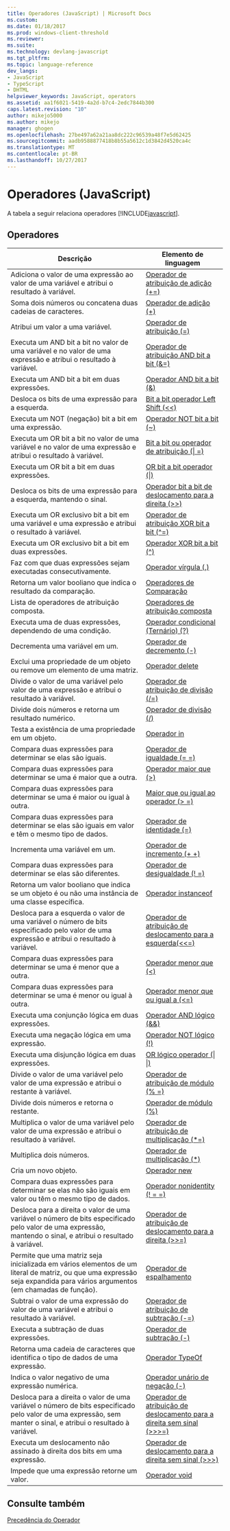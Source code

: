 ```yaml
---
title: Operadores (JavaScript) | Microsoft Docs
ms.custom: 
ms.date: 01/18/2017
ms.prod: windows-client-threshold
ms.reviewer: 
ms.suite: 
ms.technology: devlang-javascript
ms.tgt_pltfrm: 
ms.topic: language-reference
dev_langs:
- JavaScript
- TypeScript
- DHTML
helpviewer_keywords: JavaScript, operators
ms.assetid: aa1f6021-5419-4a2d-b7c4-2edc7844b300
caps.latest.revision: "10"
author: mikejo5000
ms.author: mikejo
manager: ghogen
ms.openlocfilehash: 27be497a62a21aa8dc222c96539a48f7e5d62425
ms.sourcegitcommit: aadb9588877418b8b55a5612c1d3842d4520ca4c
ms.translationtype: MT
ms.contentlocale: pt-BR
ms.lasthandoff: 10/27/2017
---
```

# <a name="javascript-operators"></a>Operadores (JavaScript)
A tabela a seguir relaciona operadores [!INCLUDE[javascript](../../javascript/includes/javascript-md.md)].  
  
## <a name="operators"></a>Operadores  
  
|Descrição|Elemento de linguagem|  
|-----------------|----------------------|  
|Adiciona o valor de uma expressão ao valor de uma variável e atribui o resultado à variável.|[Operador de atribuição de adição (+=)](../../javascript/reference/addition-assignment-operator-decrement-equal-javascript.md)|  
|Soma dois números ou concatena duas cadeias de caracteres.|[Operador de adição (+)](../../javascript/reference/addition-operator-decrement-javascript.md)|  
|Atribui um valor a uma variável.|[Operador de atribuição (=)](../../javascript/reference/assignment-operator-decrement-equal-javascript.md)|  
|Executa um AND bit a bit no valor de uma variável e no valor de uma expressão e atribui o resultado à variável.|[Operador de atribuição AND bit a bit (&=)](../../javascript/reference/bitwise-and-assignment-operator-decrement-equal-javascript.md)|  
|Executa um AND bit a bit em duas expressões.|[Operador AND bit a bit (&)](../../javascript/reference/bitwise-and-operator-decrement-javascript.md)|  
|Desloca os bits de uma expressão para a esquerda.|[Bit a bit operador Left Shift (<\<)](../../javascript/reference/bitwise-left-shift-operator-decrement-javascript.md)|  
|Executa um NOT (negação) bit a bit em uma expressão.|[Operador NOT bit a bit (~)](../../javascript/reference/bitwise-not-operator-decrement-tilde-javascript.md)|  
|Executa um OR bit a bit no valor de uma variável e no valor de uma expressão e atribui o resultado à variável.|[Bit a bit ou operador de atribuição (&#124; =)](../../javascript/reference/bitwise-or-assignment-operator-decrement-equal-javascript.md)|  
|Executa um OR bit a bit em duas expressões.|[OR bit a bit operador (&#124;)](../../javascript/reference/bitwise-or-operator-decrement-javascript.md)|  
|Desloca os bits de uma expressão para a esquerda, mantendo o sinal.|[Operador bit a bit de deslocamento para a direita (>>)](../../javascript/reference/bitwise-right-shift-operator-decrement-javascript.md)|  
|Executa um OR exclusivo bit a bit em uma variável e uma expressão e atribui o resultado à variável.|[Operador de atribuição XOR bit a bit (^=)](../../javascript/reference/bitwise-xor-assignment-operator-decrement-hat-equal-javascript.md)|  
|Executa um OR exclusivo bit a bit em duas expressões.|[Operador XOR bit a bit (^)](../../javascript/reference/bitwise-xor-operator-decrement-hat-javascript.md)|  
|Faz com que duas expressões sejam executadas consecutivamente.|[Operador vírgula (,)](../../javascript/reference/comma-operator-decrement-javascript.md)|  
|Retorna um valor booliano que indica o resultado da comparação.|[Operadores de Comparação](../../javascript/reference/comparison-operators-javascript.md)|  
|Lista de operadores de atribuição composta.|[Operadores de atribuição composta](../../javascript/reference/compound-assignment-operators-javascript.md)|  
|Executa uma de duas expressões, dependendo de uma condição.|[Operador condicional (Ternário) (?)](../../javascript/reference/conditional-ternary-operator-decrement-javascript.md)|  
|Decrementa uma variável em um.|[Operador de decremento (-)](../../javascript/reference/increment-and-decrement-operators-javascript.md)|  
|Exclui uma propriedade de um objeto ou remove um elemento de uma matriz.|[Operador delete](../../javascript/reference/delete-operator-decrementjavascript.md)|  
|Divide o valor de uma variável pelo valor de uma expressão e atribui o resultado à variável.|[Operador de atribuição de divisão (/=)](../../javascript/reference/division-assignment-operator-decrement-equal-javascript.md)|  
|Divide dois números e retorna um resultado numérico.|[Operador de divisão (/)](../../javascript/reference/division-operator-decrement-javascript.md)|  
|Testa a existência de uma propriedade em um objeto.|[Operador in](../../javascript/reference/in-operator-decrementjavascript.md)|  
|Compara duas expressões para determinar se elas são iguais.|[Operador de igualdade (= =)](../../javascript/reference/comparison-operators-javascript.md)|  
|Compara duas expressões para determinar se uma é maior que a outra.|[Operador maior que (>)](../../javascript/reference/comparison-operators-javascript.md)|  
|Compara duas expressões para determinar se uma é maior ou igual à outra.|[Maior que ou igual ao operador (> =)](../../javascript/reference/comparison-operators-javascript.md)|  
|Compara duas expressões para determinar se elas são iguais em valor e têm o mesmo tipo de dados.|[Operador de identidade (=)](../../javascript/reference/comparison-operators-javascript.md)|  
|Incrementa uma variável em um.|[Operador de incremento (+ +)](../../javascript/reference/increment-and-decrement-operators-javascript.md)|  
|Compara duas expressões para determinar se elas são diferentes.|[Operador de desigualdade (! =)](../../javascript/reference/comparison-operators-javascript.md)|  
|Retorna um valor booliano que indica se um objeto é ou não uma instância de uma classe específica.|[Operador instanceof](../../javascript/reference/instanceof-operator-decrementjavascript.md)|  
|Desloca para a esquerda o valor de uma variável o número de bits especificado pelo valor de uma expressão e atribui o resultado à variável.|[Operador de atribuição de deslocamento para a esquerda(<<=)](../../javascript/reference/left-shift-assignment-operator-decrement-equal-javascript.md)|  
|Compara duas expressões para determinar se uma é menor que a outra.|[Operador menor que (<)](../../javascript/reference/comparison-operators-javascript.md)|  
|Compara duas expressões para determinar se uma é menor ou igual à outra.|[Operador menor que ou igual a (\<=)](../../javascript/reference/comparison-operators-javascript.md)|  
|Executa uma conjunção lógica em duas expressões.|[Operador AND lógico (&&)](../../javascript/reference/logical-and-operator-decrement-javascript.md)|  
|Executa uma negação lógica em uma expressão.|[Operador NOT lógico (!)](../../javascript/reference/logical-not-operator-decrement-exclpt-javascript.md)|  
|Executa uma disjunção lógica em duas expressões.|[OR lógico operador (&#124; &#124;)](../../javascript/reference/logical-or-operator-decrement-javascript.md)|  
|Divide o valor de uma variável pelo valor de uma expressão e atribui o restante à variável.|[Operador de atribuição de módulo (% =)](../../javascript/reference/modulus-assignment-operator-decrement-javascript.md)|  
|Divide dois números e retorna o restante.|[Operador de módulo (%)](../../javascript/reference/modulus-operator-decrementjavascript.md)|  
|Multiplica o valor de uma variável pelo valor de uma expressão e atribui o resultado à variável.|[Operador de atribuição de multiplicação (*=)](../../javascript/reference/multiplication-assignment-operator-decrement-equal-javascript.md)|  
|Multiplica dois números.|[Operador de multiplicação (*)](../../javascript/reference/multiplication-operator-decrement-javascript.md)|  
|Cria um novo objeto.|[Operador new](../../javascript/reference/new-operator-decrementjavascript.md)|  
|Compara duas expressões para determinar se elas não são iguais em valor ou têm o mesmo tipo de dados.|[Operador nonidentity (! = =)](../../javascript/reference/comparison-operators-javascript.md)|  
|Desloca para a direita o valor de uma variável o número de bits especificado pelo valor de uma expressão, mantendo o sinal, e atribui o resultado à variável.|[Operador de atribuição de deslocamento para a direita (>>=)](../../javascript/reference/right-shift-assignment-operator-decrement-equal-javascript.md)|  
|Permite que uma matriz seja inicializada em vários elementos de um literal de matriz, ou que uma expressão seja expandida para vários argumentos (em chamadas de função).|[Operador de espalhamento](../../javascript/reference/spread-operator-decrement-dot-dot-dot-javascript.md)|  
|Subtrai o valor de uma expressão do valor de uma variável e atribui o resultado à variável.|[Operador de atribuição de subtração (-=)](../../javascript/reference/subtraction-assignment-operator-decrement-equal-javascript.md)|  
|Executa a subtração de duas expressões.|[Operador de subtração (-)](../../javascript/reference/subtraction-operator-decrement-javascript.md)|  
|Retorna uma cadeia de caracteres que identifica o tipo de dados de uma expressão.|[Operador TypeOf](../../javascript/reference/typeof-operator-decrementjavascript.md)|  
|Indica o valor negativo de uma expressão numérica.|[Operador unário de negação (-)](../../javascript/reference/subtraction-operator-decrement-javascript.md)|  
|Desloca para a direita o valor de uma variável o número de bits especificado pelo valor de uma expressão, sem manter o sinal, e atribui o resultado à variável.|[Operador de atribuição de deslocamento para a direita sem sinal (>>>=)](../../javascript/reference/unsigned-right-shift-assignment-operator-decrement-equal-javascript.md)|  
|Executa um deslocamento não assinado à direita dos bits em uma expressão.|[Operador de deslocamento para a direita sem sinal (>>>)](../../javascript/reference/unsigned-right-shift-operator-decrement-javascript.md)|  
|Impede que uma expressão retorne um valor.|[Operador void](../../javascript/reference/void-operator-decrementjavascript.md)|  
  
## <a name="see-also"></a>Consulte também  
 [Precedência do Operador](../../javascript/operator-subtractprecedence-javascript.md)